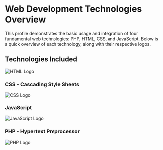 # Web Development Technologies Overview

This profile demonstrates the basic usage and integration of four fundamental web technologies: PHP, HTML, CSS, and JavaScript. Below is a quick overview of each technology, along with their respective logos.

## Technologies Included
![HTML Logo](https://upload.wikimedia.org/wikipedia/commons/thumb/2/2f/HTML5_logo_2014.svg/1280px-HTML5_logo_2014.svg.png)

### CSS - Cascading Style Sheets
![CSS Logo](https://upload.wikimedia.org/wikipedia/commons/6/62/CSS3_logo.svg)

### JavaScript
![JavaScript Logo](https://upload.wikimedia.org/wikipedia/commons/6/6a/JavaScript-logo.png)

### PHP - Hypertext Preprocessor
![PHP Logo](https://www.php.net/images/logos/php-logo-bigger.png)

